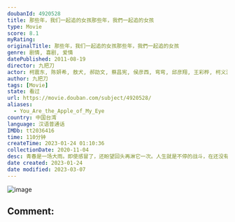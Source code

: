 ```yaml
---
doubanId: 4920528
title: 那些年，我们一起追的女孩那些年，我們一起追的女孩
type: Movie
score: 8.1
myRating: 
originalTitle: 那些年，我们一起追的女孩那些年，我們一起追的女孩
genre: 剧情, 喜剧, 爱情
datePublished: 2011-08-19
director: 九把刀
actor: 柯震东, 陈妍希, 敖犬, 郝劭文, 蔡昌宪, 侯彦西, 弯弯, 邱彦翔, 王彩桦, 柯义浤, 黄逸祥, 李凤新, 黄柏钧, 赖雅妍, 高丽红, 李维维, 严艺文, 蔡武雄, 方志友, 孙绽
author: 九把刀
tags: [Movie]
state: 看过
url: https://movie.douban.com/subject/4920528/
aliases:
  - You_Are_the_Apple_of_My_Eye
country: 中国台湾
language: 汉语普通话
IMDb: tt2036416
time: 110分钟
createTime: 2023-01-24 01:10:36
collectionDate: 2020-11-04
desc: 青春是一场大雨。即使感冒了，还盼望回头再淋它一次。人生就是不停的战斗，在还没有获得女神青睐时，左手永远都只是辅助！！！柯景腾（柯震东饰）和他的一群好友，爱耍帅却老是情场失意的老曹（敖犬饰），停止...
date created: 2023-01-24
date modified: 2023-03-07
---
```


![image](p1348910586.jpg)

Comment:
---
